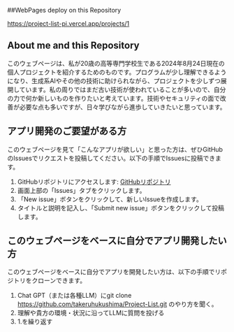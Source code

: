 ##WebPages deploy on this Repository

https://project-list-pi.vercel.app/projects/1

## About me and this Repository

このウェブページは、私が20歳の高等専門学校生である2024年8月24日現在の個人プロジェクトを紹介するためのものです。プログラムが少し理解できるようになり、生成系AIやその他の技術に助けられながら、プロジェクトを少しずつ展開しています。私の周りではまだ古い技術が使われていることが多いので、自分の力で何か新しいものを作りたいと考えています。技術やセキュリティの面で改善が必要な点も多いですが、日々学びながら進歩していきたいと思っています。

## アプリ開発のご要望がある方

このウェブページを見て「こんなアプリが欲しい」と思った方は、ぜひGitHubのIssuesでリクエストを投稿してください。以下の手順でIssuesに投稿できます。

1. GitHubリポジトリにアクセスします: [GitHubリポジトリ](https://github.com/takeruhukushima/Project-List)
2. 画面上部の「Issues」タブをクリックします。
3. 「New issue」ボタンをクリックして、新しいIssueを作成します。
4. タイトルと説明を記入し、「Submit new issue」ボタンをクリックして投稿します。

## このウェブページをベースに自分でアプリ開発したい方

このウェブページをベースに自分でアプリを開発したい方は、以下の手順でリポジトリをクローンできます。

1. Chat GPT（または各種LLM）にgit clone https://github.com/takeruhukushima/Project-List.git のやり方を聞く。
2. 理解や貴方の環境・状況に沿ってLLMに質問を投げる
3. 1.を繰り返す
